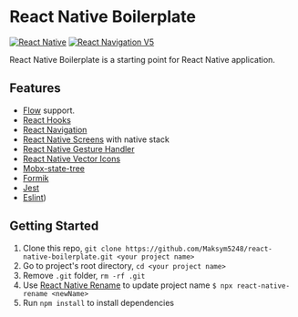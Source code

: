 
# React Native Boilerplate

[![React Native](https://img.shields.io/badge/React%20Native-v0.63.3-green.svg)](https://facebook.github.io/react-native/)
[![React Navigation V5](https://img.shields.io/badge/React%20Navigation-v5-blue.svg)](https://reactnavigation.org/)

React Native Boilerplate is a starting point for React Native application.

## Features
- [Flow](https://flow.org/en/docs/getting-started/) support.
- [React Hooks](https://reactjs.org/docs/hooks-intro.html)
- [React Navigation](https://reactnavigation.org/)
- [React Native Screens](https://github.com/software-mansion/react-native-screens) with native stack
- [React Native Gesture Handler](https://github.com/kmagiera/react-native-gesture-handler)
- [React Native Vector Icons](https://github.com/oblador/react-native-vector-icons)
- [Mobx-state-tree](https://github.com/mobxjs/mobx-state-tree)
- [Formik](https://formik.org/docs/overview)
- [Jest](https://facebook.github.io/jest/)
- [Eslint](http://eslint.org/))

## Getting Started

1. Clone this repo, `git clone https://github.com/Maksym5248/react-native-boilerplate.git <your project name>`
2. Go to project's root directory, `cd <your project name>`
3. Remove `.git` folder, `rm -rf .git`
4. Use [React Native Rename](https://github.com/junedomingo/react-native-rename) to update project name `$ npx react-native-rename <newName>`
5. Run `npm install` to install dependencies